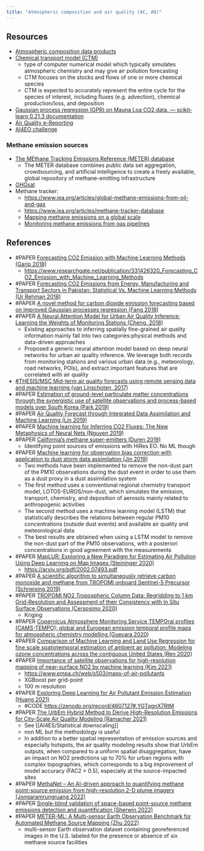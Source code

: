 ```yaml
---
title: "Atmospheric composition and air quality (AC, AQ)"
---
```


## Resources
- [Atmospheric composition data products](https://iasi.aeris-data.fr/)
- [Chemical transport model (CTM)](https://en.wikipedia.org/wiki/Chemical_transport_model)
	- type of computer numerical model which typically simulates atmospheric chemistry and may give air pollution forecasting
	- CTM focuses on the stocks and flows of one or more chemical species
	- CTM is expected to accurately represent the entire cycle for the species of interest, including fluxes (e.g. advection), chemical production/loss, and deposition
- [Gaussian process regression (GPR) on Mauna Loa CO2 data. — scikit-learn 0.21.3 documentation](https://scikit-learn.org/stable/auto_examples/gaussian_process/plot_gpr_co2.html)
- [Air Quality e-Reporting](https://www.eea.europa.eu/data-and-maps/data/aqereporting-9)
- [AI4EO challenge](https://platform.ai4eo.eu/air-quality-and-health)

### Methane emission sources
- [The MEthane Tracking Emissions Reference (METER) database](https://meterplatform.web.app/)
	- The METER database combines public data set aggregation, crowdsourcing, and artificial intelligence to create a freely available, global repository of methane-emitting infrastructure
- [GHGsat](https://www.bloomberg.com/news/articles/2021-02-12/new-climate-satellite-spotted-giant-methane-leak-as-it-happened)
- Methane tracker: 
	- https://www.iea.org/articles/global-methane-emissions-from-oil-and-gas
	- https://www.iea.org/articles/methane-tracker-database
	- [Mapping methane emissions on a global scale](https://www.esa.int/Applications/Observing_the_Earth/Copernicus/Sentinel-5P/Mapping_methane_emissions_on_a_global_scale)
	- [Monitoring methane emissions from gas pipelines](https://www.esa.int/Applications/Observing_the_Earth/Copernicus/Sentinel-5P/Monitoring_methane_emissions_from_gas_pipelines)


## References
- #PAPER [Forecasting CO2 Emission with Machine Learning Methods (Garip 2018)](https://ieeexplore.ieee.org/document/8620767)
	- https://www.researchgate.net/publication/331426320_Forecasting_CO2_Emission_with_Machine_Learning_Methods
- #PAPER [Forecasting CO2 Emissions from Energy, Manufacturing and Transport Sectors in Pakistan: Statistical Vs. Machine Learning Methods (Ur Rehman 2018)](https://papers.ssrn.com/sol3/papers.cfm?abstract_id=3292279 )
- #PAPER [A novel method for carbon dioxide emission forecasting based on improved Gaussian processes regression (Fang 2018)](https://www.sciencedirect.com/science/article/abs/pii/S0959652617310429)
- #PAPER [A Neural Attention Model for Urban Air Quality Inference: Learning the Weights of Monitoring Stations (Cheng, 2018)](https://www.aaai.org/ocs/index.php/AAAI/AAAI18/paper/view/16607)
	- Existing approaches to inferring spatially fine-grained air quality information mainly fall into two categories:physical methods and data-driven approaches
	- Proposed a generic neural attention model based on deep neural networks for urban air quality inference. We leverage both records from monitoring stations and various urban data (e.g., meteorology, road networks, POIs), and extract important features that are correlated with air quality
- [#THESIS/MSC Mid-term air quality forecasts using remote sensing data and machine learning (van Linschoten, 2017)](https://staff.fnwi.uva.nl/a.s.z.belloum/MSctheses/MScthesis_Boris_van_linschoten.pdf)
- #PAPER [Estimation of ground-level particulate matter concentrations through the synergistic use of satellite observations and process-based models over South Korea (Park 2019)](https://www.atmos-chem-phys.net/19/1097/2019/)
- #PAPER [Air Quality Forecast through Integrated Data Assimilation and Machine Learning (Lin 2019)](https://www.researchgate.net/publication/330451387_Air_Quality_Forecast_through_Integrated_Data_Assimilation_and_Machine_Learning)
- #PAPER [Machine learning for Inferring CO2 Fluxes: The New Metaphysics of Neural Nets (Nguyen 2019)](https://eartharxiv.org/284f5/)
- #PAPER [California’s methane super-emitters (Duren 2019)](https://www.nature.com/articles/s41586-019-1720-3)
	- Identifying point sources of emissions with HiRes EO. No ML though
- #PAPER [Machine learning for observation bias correction with application to dust storm data assimilation (Jin 2019)](https://www.atmos-chem-phys.net/19/10009/2019/)
	- Two methods have been implemented to remove the non-dust part of the PM10 observations during the dust event in order to use them as a dust proxy in a dust assimilation system
	- The first method uses a conventional regional chemistry transport model, LOTOS-EUROS/non-dust, which simulates the emission, transport, chemistry, and deposition of aerosols mainly related to anthropogenic activities
	- The second method uses a machine learning model (LSTM) that statistically describes the relations between regular PM10 concentrations (outside dust events) and available air quality and meteorological data
	- The best results are obtained when using a LSTM model to remove the non-dust part of the PM10 observations, with a posteriori concentrations in good agreement with the measurements
- #PAPER [MapLUR: Exploring a New Paradigm for Estimating Air Pollution Using Deep Learning on Map Images (Steininger 2020)](https://dl.acm.org/doi/fullHtml/10.1145/3380973)
	- https://arxiv.org/pdf/2002.07493.pdf
- #PAPER [A scientific algorithm to simultaneously retrieve carbon monoxide and methane from TROPOMI onboard Sentinel-5 Precursor (Schneising 2019)](https://www.researchgate.net/publication/333785409)
- #PAPER [TROPOMI NO2 Tropospheric Column Data: Regridding to 1 km Grid-Resolution and Assessment of their Consistency with In Situ Surface Observations (Cersosimo 2020)](https://www.mdpi.com/2072-4292/12/14/2212/htm)
	- Kriging
- #PAPER [Copernicus Atmosphere Monitoring Service TEMPOral profiles (CAMS-TEMPO): global and European emission temporal profile maps for atmospheric chemistry modelling (Guevara 2020)](https://essd.copernicus.org/articles/13/367/2021/)
- #PAPER [Comparison of Machine Learning and Land Use Regression for fine scale spatiotemporal estimation of ambient air pollution: Modeling ozone concentrations across the contiguous United States (Ren 2020)](https://www.sciencedirect.com/science/article/pii/S0160412020317827#bb0130)
- #PAPER [Importance of satellite observations for high-resolution mapping of near-surface NO2 by machine learning (Kim 2021)](https://www.sciencedirect.com/science/article/pii/S0034425721002935#f0035)
	- https://www.empa.ch/web/s503/maps-of-air-pollutants
	- XGBoost per grid-point
	- 100 m resolution
- #PAPER [Exploring Deep Learning for Air Pollutant Emission Estimation (Huang 2021)](https://gmd.copernicus.org/preprints/gmd-2021-80/)
	- #CODE https://zenodo.org/record/4607127#.YGTqgnX7RtM
- #PAPER [The UrbEm Hybrid Method to Derive High-Resolution Emissions for City-Scale Air Quality Modeling (Ramacher 2021)](https://www.mdpi.com/2073-4433/12/11/1404/htm)
	- See [[AI4ES/Statistical downscaling]]
	- non ML but the methodology is useful
	- In addition to a better spatial representation of emission sources and especially hotspots, the air quality modeling results show that UrbEm outputs, when compared to a uniform spatial disaggregation, have an impact on NO2 predictions up to 70% for urban regions with complex topographies, which corresponds to a big improvement of model accuracy (FAC2 > 0.5), especially at the source-impacted sites 
- #PAPER [MethaNet – An AI-driven approach to quantifying methane point-source emission from high-resolution 2-D plume imagery (Jongaramrungruang 2022)](https://www.sciencedirect.com/science/article/abs/pii/S0034425721005290?casa_token=Rr8iWs71uhYAAAAA:D4PWThLU5hKi7khAv3yk23pR76hR81P5dTDSUjLJrF5SPL2r76hZE3YkHOGPzapU64pAzzHuAgU#!)
- #PAPER [Single-blind validation of space-based point-source methane emissions detection and quantification (Sherwin 2022)](https://eartharxiv.org/repository/view/3465/)
- #PAPER [METER-ML: A Multi-sensor Earth Observation Benchmark for Automated Methane Source Mapping (Zhu 2022)](https://stanfordmlgroup.github.io/projects/meter-ml/)
	- multi-sensor Earth observation dataset containing georeferenced images in the U.S. labeled for the presence or absence of six methane source facilities





